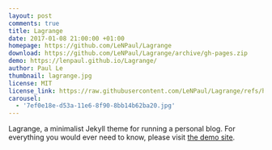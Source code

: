 ```yaml
---
layout: post
comments: true
title: Lagrange
date: 2017-01-08 21:00:00 +01:00
homepage: https://github.com/LeNPaul/Lagrange
download: https://github.com/LeNPaul/Lagrange/archive/gh-pages.zip
demo: https://lenpaul.github.io/Lagrange/
author: Paul Le
thumbnail: lagrange.jpg
license: MIT
license_link: https://raw.githubusercontent.com/LeNPaul/Lagrange/refs/heads/gh-pages/LICENSE.md
carousel:
  - '7ef0e18e-d53a-11e6-8f90-8bb14b62ba20.jpg'
---
```


Lagrange, a minimalist Jekyll theme for running a personal blog. For everything you would ever need to know, please visit [the demo site](https://lenpaul.github.io/Lagrange/).
